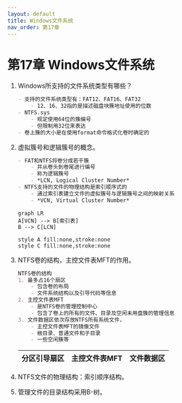 ```yaml
---
layout: default
title: Windows文件系统
nav_order: 第17章
---
```


# 第17章 Windows文件系统


1. Windows所支持的文件系统类型有哪些？

    ```markdown
    - 支持的文件系统类型有：FAT12、FAT16、FAT32
        - 12、16、32指的是描述磁盘块簇地址使用的位数
    - NTFS.sys
        - 规定使用64位的簇编号
        - 但限制用32位来表达
    - 卷上簇的大小是在使用format命令格式化卷时确定的

    ```

2. 虚拟簇号和逻辑簇号的概念。

    ```markdown
    - FAT和NTFS将卷分成若干簇
        - 并从卷头到卷尾进行编号
        - 称为逻辑簇号 
        - *LCN, Logical Cluster Number*
    - NTFS支持的文件的物理结构是索引顺序式的
        - 通过索引表建立文件的虚拟簇号与逻辑簇号之间的映射关系
        - *VCN, Virtual Cluster Number*
    ```

    ```mermaid
    graph LR
    A[VCN] --> B[索引表]
    B --> C[LCN]

    style A fill:none,stroke:none
    style C fill:none,stroke:none
    ```

3. NTFS卷的结构，主控文件表MFT的作用。

    ```markdown
    NTFS卷的结构
    1. 最多占16个扇区
        - 包含卷的布局
        - 文件系统结构以及引导代码等信息
    2. 主控文件表MFT
        - 是NTFS卷的管理控制中心
        - 包含了卷上的所有的文件、目录及空闲未用盘簇的管理信息
    3. 文件数据区依次存放NTFS所有系统文件，
        - 主控文件表MFT的镜像文件
        - 根目录、普通文件和子目录
        - 一些空闲簇等
    ```

    | 分区引导扇区 | 主控文件表MFT | 文件数据区 |
    | :----------: | :-----------: | :--------: |

4. NTFS文件的物理结构：索引顺序结构。

5. 管理文件的目录结构采用B-树。